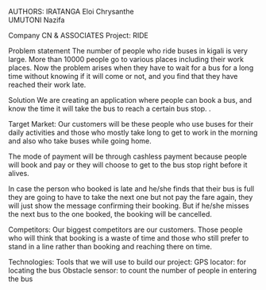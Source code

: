 AUTHORS: IRATANGA Eloi Chrysanthe	
UMUTONI Nazifa			

Company CN & ASSOCIATES
Project: RIDE

Problem statement 
The number of people who ride buses in kigali is very large. More than 10000 people go to various places including their work places. Now the problem arises when they have to wait for a bus for a long time without knowing if it will come or not, and you find that they have reached their work late.

Solution
We are creating an application where people can book a bus, and know the time it will take the bus to reach a certain bus stop. .

Target Market: 
Our customers will be these people who use buses for their daily  activities and those who mostly take long to get to work in the morning and also who take buses while going home.

The mode of payment will be through cashless payment because people will book and pay or they will choose to get to the bus stop right before it alives.

In case the person who booked is late and he/she finds that their bus is full they are going to have to take the next one but  not pay the fare again, they will just show the message confirming their booking. But if he/she misses the next bus to the one booked, the booking will be cancelled.

Competitors: 
Our biggest competitors are our customers. Those people who will think that booking is a waste of time and those who still prefer to stand in a line rather than booking and reaching there on time.

Technologies: 
 Tools that we will use to build our project:
GPS locator: for locating the bus
Obstacle sensor: to count the number of people in entering the bus

